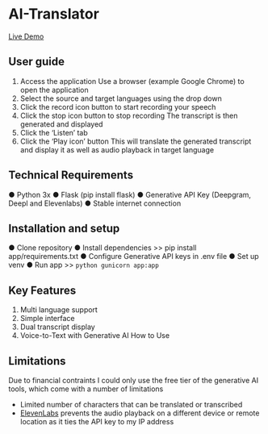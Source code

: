 # AI-Translator

[Live Demo](https://www.loom.com/share/ccaf1a41dc3b43c18344ea31fb9dcd90?sid=efd79653-5b3c-4c9e-80c7-9c60ba4fe0c4)

## User guide
1. Access the application
Use a browser (example Google Chrome) to open the application
2. Select the source and target languages using the drop down
3. Click the record icon button to start recording your speech
4. Click the stop icon button to stop recording
The transcript is then generated and displayed
5. Click the ‘Listen’ tab
6. Click the ‘Play icon’ button
This will translate the generated transcript and display it as well as audio playback in target language
## Technical Requirements
● Python 3x
● Flask (pip install flask)
● Generative API Key (Deepgram, Deepl and Elevenlabs)
● Stable internet connection
## Installation and setup
● Clone repository
● Install dependencies >> pip install app/requirements.txt
● Configure Generative API keys in .env file
● Set up venv
● Run app >> `python gunicorn app:app`
## Key Features
1. Multi language support
2. Simple interface
3. Dual transcript display
4. Voice-to-Text with Generative AI
How to Use


## Limitations
Due to financial contraints I could only use the free tier of the generative AI tools, which come with a number of limitations
- Limited number of characters that can be translated or transcribed
- [ElevenLabs](https://elevenlabs.io/docs/quickstart) prevents the audio playback on a different device or remote location as it ties the API key to my IP address

